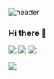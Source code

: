 
![header](https://capsule-render.vercel.app/api?&text=SoExciting&animation=fadeIn&type=waving&color=auto&height=244&section=header&fontSize=70)
### Hi there 👋
<img src="https://img.shields.io/badge/Unity-009473?style=for-the-badge&logo=Unity&logoColor=White"/> <img src="https://img.shields.io/badge/C++-00599C?style=for-the-badge&logo=cplusplus&logoColor=white"/> <img src="https://img.shields.io/badge/Aseprite-7D929E?style=for-the-badge&logo=Aseprite&logoColor=white"/>



<img src="https://img.shields.io/badge/html-#F7DF1E?style=for-the-badge&logo=html5&logoColor=white"/>

